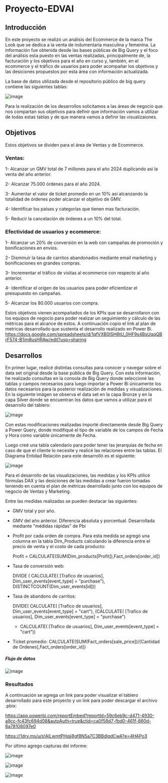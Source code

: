# Proyecto-EDVAI

## Introducción


En este proyecto se realizó un análisis del Ecommerce de la marca The Look que se dedica a la venta de indumentaria masculina y femenina. La información fue obtenida desde las bases públicas de Big Query y el foco del análisis esta puesto en las ventas realizadas, principalmente de, la facturación y los objetivos para el año en curso y, también, en el ecommerce y el tráfico de usuarios para poder acompañar los objetivos y las desiciones propuestos por esta área con información actualizada.

La base de datos utilizada desde el repositorio público de big query contiene las siguientes tablas:



![image](https://github.com/ianziano/Proyecto-EDVAI/assets/169062674/475f5273-8ab9-43d9-8858-ea4cd00fa61b)



Para la realización de los desarrollos solicitamos a las áreas de negocio que nos compartan sus objetivos para definir que información vamos a utilizar de todas estas tablas y de que manera vamos a definir las visualizaiones. 

## Objetivos


Estos objetivos se dividen para el área de Ventas y de Ecommerce.

### Ventas:

1- Alcanzar un GMV total de 7 millones para el año 2024 duplicando asi la venta del año anterior.

2- Alcanzar 75.000 órdenes para el año 2024. 

3- Aumentar el valor de ticket promedio en un 10% así alcanzando la totalidad de órdenes poder alcanzar el objetivo de GMV.

4- Identificar los países y categorías que tienen mas facturación.

5- Reducir la cancelación de órdenes a un 10% del total.


### Efectividad de usuarios y ecommerce:

1- Alcanzar un 20% de conversión en la web con campañas de promoción y bonificaciones en envíos.

2- Disminuir la tasa de carritos abandonados mediante email marketing y bonificaciones en grandes compras.

3- Incrementar el tráfico de visitas al ecommerce con respecto al año anterior.

4- Identificar el orígen de los usuarios para poder eficientizar el presupuesto en campañas. 

5- Alcanzar los 80.000 usuarios con compra.


Estos objetivos vienen acompañados de los KPIs que se desarrollaron con los equipos de negocio para poder realizar un seguimiento y cálculo de las métricas para el alcance de estos. A continuación copio el link al plan de metricas desarrollado que sustenta el desarrollo realizado en Power Bi. https://docs.google.com/spreadsheets/d/1qfVXB0ISH6tU_0HF9s4BsUqqQBrF574-B1im8usHRAw/edit?usp=sharing

## Desarrollos

En primer lugar, realicé distintas consultas para conocer y navegar sobre el data set original desde la base pública de Big Query. Con esta información, he realizado consultas en la consola de Big Query donde seleccioné las tablas y campos necesarios para luego importar a Power Bi únicamente los datos necesarios para la posterior realización de medidas y visualizaciones. En la siguiente imágen se observa el data set en la capa Bronze y en la capa Silver donde se encuentran los datos que vamos a utilizar para el desarrollo del tablero:

![image](https://github.com/ianziano/trabajo_final_edvai/assets/169062674/11a49eee-e991-4b98-bb09-fdf76b378fa9)

Con estas modificaciones realizadas importé directamente desde Big Query a Power Query, donde modifiqué el tipo de variable de los campos de Fecha y Hora como variable únicamente de Fecha.

Luego creé una tabla calendario para poder tener las jerarquías de fecha en caso de que el cliente lo necesite y realicé las relaciones entre las tablas. El Diagrama Entidad Relación para este desarrolló es el siguiente:

![image](https://github.com/ianziano/trabajo_final_edvai/assets/169062674/a36eb81a-693a-41cf-bea1-2a006a84b35a)


Para el desarrollo de las visualizaciones, las medidas y los KPIs utilicé fórmulas DAX y las desiciones de las medidas a crear fueron tomadas teniendo en cuenta el plan de métricas dearrollado junto con los equipos de negocio de Ventas y Marketing.

Entre las medidas realizadas se pueden destacar las siguientes:

- GMV total y por año.
- GMV del año anterior. Diferencia absoluta y porcentual. Desarrollada mediante "médidas rápidas" de Pbi
- Profit por cada orden de compra. Para esta medida se agregó una columna en la tabla Dim_Products calculando la diferencia entre el precio de venta y el costo de cada producto:

  Profit = CALCULATE(SUM(Dim_products[Profit]),Fact_orders[order_id])

- Tasa de conversión web:
  
  DIVIDE (
  CALCULATE(
    [Trafico de usuarios],
    Dim_user_events[event_type] = "purchase"),
  DISTINCTCOUNT(Dim_user_events[id]))
  
- Tasa de abandono de carritos:
  
  DIVIDE(
  CALCULATE(
    [Trafico de usuarios],
    Dim_user_events[event_type] = "cart"),
  (CALCULATE(
    [Trafico de usuarios],
    Dim_user_events[event_type] = "purchase")
  + CALCULATE(
    [Trafico de usuarios],
    Dim_user_events[event_type] = "cart"))

- Ticket promedio: CALCULATE(SUM(Fact_orders[sale_price])/[Cantidad de Ordenes],Fact_orders[order_id]) 


##### Flujo de datos

![image](https://github.com/ianziano/Proyecto-EDVAI/assets/169062674/42463367-7a73-4e38-815f-b60eca8b2a82)






### Resultados


A continuación se agrega un link para poder visualizar el tablero desarrollado para este proyecto y un link para poder descargar el archivo .pbix:

https://app.powerbi.com/reportEmbed?reportId=59c6eb9c-d471-4930-a9cc-fc43fc694d08&autoAuth=true&ctid=ca0f58d7-fbd0-461f-860d-6a78108097e0

https://1drv.ms/u/s!AlLwmtPHqjj8gf8N5a7C3BBdlqdCwA?e=4HAPo3

Por último agrego capturas del informe:

![image](https://github.com/ianziano/trabajo_final_edvai/assets/169062674/d99202a4-0d66-4c09-bab1-7edf150588a8)


![image](https://github.com/ianziano/trabajo_final_edvai/assets/169062674/090b5bd5-5c8e-4e2d-8525-4e2dba9f5cb7)


![image](https://github.com/ianziano/trabajo_final_edvai/assets/169062674/c2225c75-7ba9-4992-ad6a-36761578dd34)





